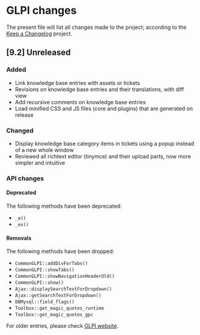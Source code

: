 # GLPI changes

The present file will list all changes made to the project; according to the
[Keep a Changelog](http://keepachangelog.com/) project.

## [9.2] Unreleased

### Added
- Link knowledge base entries with assets or tickets
- Revisions on knowledge base entries and their translations, with diff view
- Add recursive comments on knowledge base entries
- Load minified CSS and JS files (core and plugins) that are generated on release

### Changed
- Display knowledge base category items in tickets using a popup instead of a
new whole window
- Reviewed all richtext editor (tinymce) and their upload parts, now more simpler and intuitive

### API changes

#### Deprecated

The following methods have been deprecated:

- `_e()`
- `_ex()`

#### Removals

The following methods have been dropped:

- `CommonGLPI::addDivForTabs()`
- `CommonGLPI::showTabs()`
- `CommonGLPI::showNavigationHeaderOld()`
- `CommonGLPI::show()`
- `Ajax::displaySearchTextForDropdown()`
- `Ajax::getSearchTextForDropdown()`
- `DBMysql::field_flags()`
- `Toolbox::get_magic_quotes_runtime`
- `Toolbox::get_magic_quotes_gpc`

For older entries, please check [GLPI website](http://glpi-project.org).
